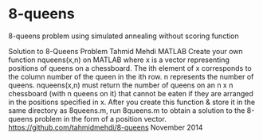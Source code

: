 # 8-queens
8-queens problem using simulated annealing without scoring function

Solution to 8-Queens Problem
Tahmid Mehdi
MATLAB
Create your own function nqueens(x,n) on MATLAB where x is a vector representing positions of queens on a chessboard. The ith element of x corresponds to the column number of the queen in the ith row. n represents the number of queens. nqueens(x,n) must return the number of queens on an n x n chessboard (with n queens on it) that cannot be eaten if they are arranged in the positions specified in x. After you create this function & store it in the same directory as 8queens.m, run 8queens.m to obtain a solution to the 8-queens problem in the form of a position vector. 
https://github.com/tahmidmehdi/8-queens
November 2014
